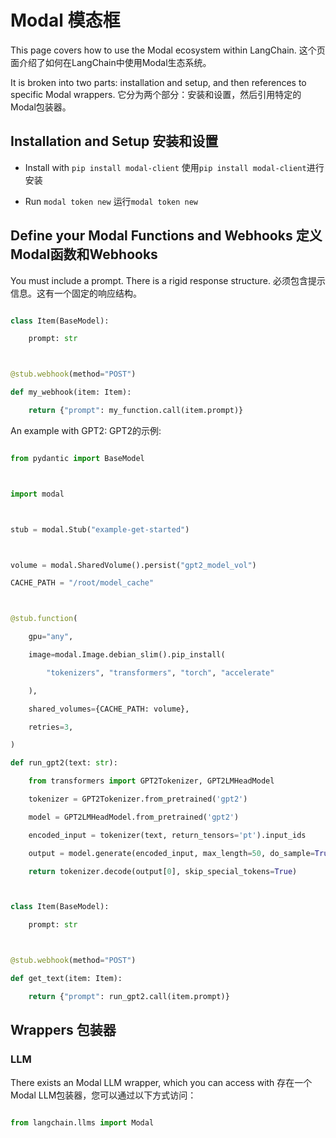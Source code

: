 # Modal 模态框



This page covers how to use the Modal ecosystem within LangChain. 这个页面介绍了如何在LangChain中使用Modal生态系统。

It is broken into two parts: installation and setup, and then references to specific Modal wrappers. 它分为两个部分：安装和设置，然后引用特定的Modal包装器。



## Installation and Setup 安装和设置

- Install with `pip install modal-client`  使用`pip install modal-client`进行安装

- Run `modal token new` 运行`modal token new`



## Define your Modal Functions and Webhooks 定义Modal函数和Webhooks



You must include a prompt. There is a rigid response structure. 必须包含提示信息。这有一个固定的响应结构。



```python

class Item(BaseModel):

    prompt: str



@stub.webhook(method="POST")

def my_webhook(item: Item):

    return {"prompt": my_function.call(item.prompt)}

```



An example with GPT2:  GPT2的示例:



```python

from pydantic import BaseModel



import modal



stub = modal.Stub("example-get-started")



volume = modal.SharedVolume().persist("gpt2_model_vol")

CACHE_PATH = "/root/model_cache"



@stub.function(

    gpu="any",

    image=modal.Image.debian_slim().pip_install(

        "tokenizers", "transformers", "torch", "accelerate"

    ),

    shared_volumes={CACHE_PATH: volume},

    retries=3,

)

def run_gpt2(text: str):

    from transformers import GPT2Tokenizer, GPT2LMHeadModel

    tokenizer = GPT2Tokenizer.from_pretrained('gpt2')

    model = GPT2LMHeadModel.from_pretrained('gpt2')

    encoded_input = tokenizer(text, return_tensors='pt').input_ids

    output = model.generate(encoded_input, max_length=50, do_sample=True)

    return tokenizer.decode(output[0], skip_special_tokens=True)



class Item(BaseModel):

    prompt: str



@stub.webhook(method="POST")

def get_text(item: Item):

    return {"prompt": run_gpt2.call(item.prompt)}

```



## Wrappers 包装器



### LLM



There exists an Modal LLM wrapper, which you can access with  存在一个Modal LLM包装器，您可以通过以下方式访问：

```python

from langchain.llms import Modal

```
